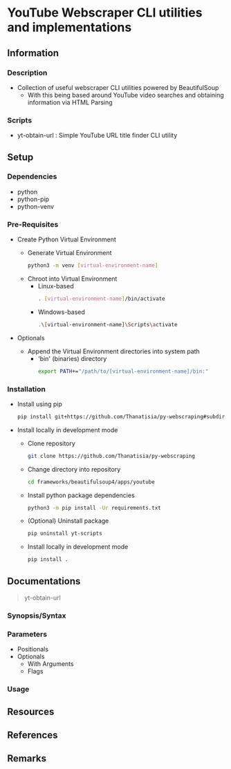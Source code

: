 YouTube Webscraper CLI utilities and implementations
====================================================

## Information
### Description
- Collection of useful webscraper CLI utilities powered by BeautifulSoup
    + With this being based around YouTube video searches and obtaining information via HTML Parsing

### Scripts
+ yt-obtain-url : Simple YouTube URL title finder CLI utility

## Setup
### Dependencies
+ python
+ python-pip
+ python-venv

### Pre-Requisites
- Create Python Virtual Environment
    - Generate Virtual Environment
        ```bash
        python3 -m venv [virtual-environment-name]
        ```
    - Chroot into Virtual Environment
        - Linux-based
            ```bash
            . [virtual-environment-name]/bin/activate
            ```
        - Windows-based
            ```bash
            .\[virtual-environment-name]\Scripts\activate
            ```

- Optionals
    - Append the Virtual Environment directories into system path
        - 'bin' (binaries) directory
            ```bash
            export PATH+="/path/to/[virtual-environment-name]/bin:"
            ```

### Installation
- Install using pip
    ```bash
    pip install git+https://github.com/Thanatisia/py-webscraping#subdirectory=frameworks/beautifulsoup4/apps/youtube
    ```

- Install locally in development mode
    - Clone repository
        ```bash
        git clone https://github.com/Thanatisia/py-webscraping
        ```
    - Change directory into repository
        ```bash
        cd frameworks/beautifulsoup4/apps/youtube
        ```
    - Install python package dependencies
        ```bash
        python3 -m pip install -Ur requirements.txt
        ```
    - (Optional) Uninstall package
        ```bash
        pip uninstall yt-scripts
        ```
    - Install locally in development mode
        ```bash
        pip install .
        ```

## Documentations

> yt-obtain-url

### Synopsis/Syntax

### Parameters
- Positionals
- Optionals
    - With Arguments
    - Flags

### Usage

## Resources

## References

## Remarks

